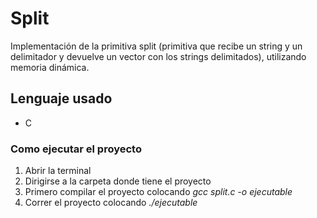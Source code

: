 # Split

Implementación de la primitiva split (primitiva que recibe un string y un delimitador y devuelve un vector con los strings delimitados), utilizando memoria dinámica.

## Lenguaje usado

- C

### Como ejecutar el proyecto

1. Abrir la terminal
2. Dirigirse a la carpeta donde tiene el proyecto
3. Primero compilar el proyecto colocando *gcc split.c -o ejecutable*
4. Correr el proyecto colocando *./ejecutable*